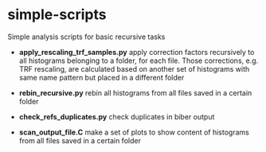 # simple-scripts
Simple analysis scripts for basic recursive tasks

- **apply_rescaling_trf_samples.py** apply correction factors recursively to all histograms belonging to a folder, for each file. Those corrections, e.g. TRF rescaling, are calculated based on another set of histograms with same name pattern but placed in a different folder

- **rebin_recursive.py** rebin all histograms from all files saved in a certain folder

- **check_refs_duplicates.py** check duplicates in biber output

- **scan_output_file.C** make a set of plots to show content of histograms from all files saved in a certain folder
